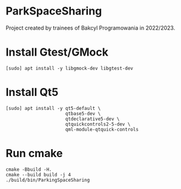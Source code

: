 # ParkSpaceSharing
Project created by trainees of Bakcyl Programowania in 2022/2023.

# Install Gtest/GMock
```console
[sudo] apt install -y libgmock-dev libgtest-dev
```
# Install Qt5
```console
[sudo] apt install -y qt5-default \
                      qtbase5-dev \
                      qtdeclarative5-dev \
                      qtquickcontrols2-5-dev \
                      qml-module-qtquick-controls
```

# Run cmake
```console
cmake -Bbuild -H.
cmake --build build -j 4
./build/bin/ParkingSpaceSharing
```